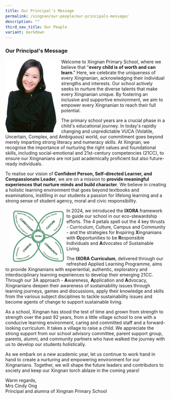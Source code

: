 ```yaml
---
title: Our Principal's Message
permalink: /xingnan/our-people/our-principals-message/
description: ""
third_nav_title: Our People
variant: markdown
---
```

<h3>Our Principal's Message</h3>


<p>
    <img style="float: left; width: 160px; height: 230px; margin-right: 15px;" alt="Principal Image" src="/images/Our%20Staff/01%20SL/SL1.png">
    Welcome to Xingnan Primary School, where we believe that "<strong>every child is of worth and can learn</strong>."
    Here, we celebrate the uniqueness of every Xingnanian, acknowledging their individual strengths and interests. 
    Our school actively seeks to nurture the diverse talents that make every Xingnanian unique. By fostering 
    an inclusive and supportive environment, we aim to empower every Xingnanian to reach their full potential.
</p>

<p>
    The primary school years are a crucial phase in a child's educational journey. In today's rapidly changing and 
    unpredictable VUCA (Volatile, Uncertain, Complex, and Ambiguous) world, our commitment goes beyond merely imparting 
    strong literacy and numeracy skills. At Xingnan, we recognise the importance of nurturing the right values and foundational 
    skills, including social-emotional and 21st-century competencies (21CC), to ensure our Xingnanians are not just academically 
    proficient but also future-ready individuals.
</p>

<p>
    To realise our vision of <strong>Confident Person, Self-directed Learner, and Compassionate Leader</strong>, we are on a 
    mission to <strong>provide meaningful experiences that nurture minds and build character</strong>. We believe in creating a 
    holistic learning environment that goes beyond textbooks and examinations, instilling in our students a passion for lifelong 
    learning and a strong sense of student agency, moral and civic responsibility.
</p>


<p>
    <img style="float: left; width: 35%; margin-left: 15px;" alt="IXORA Framework" src="/images/Our%20Staff/01%20SL/IXORA.png">
    In 2024, we introduced the <strong>IXORA</strong> framework to guide our school in our eco-stewardship efforts. The 4 petals spell 
    out the 4 key thrusts - Curriculum, Culture, Campus and Community - and the strategies for <strong>I</strong>nspiring <strong>X</strong>ingnanians 
    with <strong>O</strong>pportunities to be <strong>R</strong>esponsible Individuals and <strong>A</strong>dvocates of Sustainable Living.
</p>

<p>
    The <strong>IXORA Curriculum</strong>, delivered through our refreshed Applied Learning Programme, aims to provide Xingnanians 
    with experiential, authentic, exploratory and interdisciplinary learning experiences to develop their emerging 21CC. Through 
    our 3A approach - <strong>A</strong>wareness, <strong>A</strong>pplication and <strong>A</strong>dvocacy, Xingnanians deepen their awareness 
    of sustainability issues through learning journeys, games and discussions, apply their knowledge and skills from the various 
    subject disciplines to tackle sustainability issues and become agents of change to support sustainable living.
</p>

<p>
    As a school, Xingnan has stood the test of time and grown from strength to strength over the past 92 years, from a little 
    village school to one with a conducive learning environment, caring and committed staff and a forward-looking curriculum. 
    It takes a village to raise a child. We appreciate the strong support from our school advisory committee, parent support 
    group, parents, alumni, and community partners who have walked the journey with us to develop our students holistically.
</p>

<p>
    As we embark on a new academic year, let us continue to work hand in hand to create a nurturing and empowering environment 
    for our Xingnanians. Together, we will shape the future leaders and contributors to society and keep our Xingnan torch 
    ablaze in the coming years!
</p>

Warm regards,<br>
Mrs Cindy Ong <br>
Principal and alumna of Xingnan Primary School